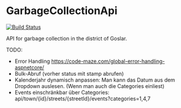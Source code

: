 # GarbageCollectionApi

[![Build Status](https://travis-ci.com/DanielGrams/GarbageCollectionApi.svg?branch=master)](https://travis-ci.com/DanielGrams/GarbageCollectionApi)

API for garbage collection in the district of Goslar.

TODO:

- Error Handling <https://code-maze.com/global-error-handling-aspnetcore/>
- Bulk-Abruf (vorher status mit stamp abrufen)
- Kalenderjahr dynamisch anpassen: Man kann das Datum aus dem Dropdown auslesen. (Wenn man auch die Categories einliest)
- Events einschränkbar über Categories: api/town/{id}/streets/{streetId}/events?categories=1,4,7